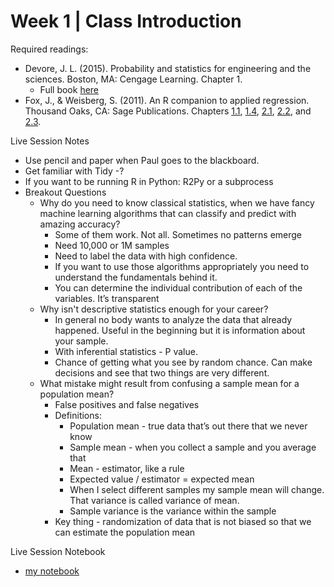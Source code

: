---
---

# Week 1 | Class Introduction

Required readings:
* Devore, J. L. (2015). Probability and statistics for engineering and the sciences. Boston, MA: Cengage Learning. Chapter 1.
  * Full book [here](./../Books/probability_and_statistics_for_engineering_and_the_sciences.pdf)
* Fox, J., & Weisberg, S. (2011). An R companion to applied regression. Thousand Oaks, CA: Sage Publications. Chapters [1.1](./../Study.net/Fox__J__2011__An_R_Companion_To_Applied_Regression__Chapter_1__Section_1_1__R_Basics.pdf), [1.4](./../Study.net/Fox__J__2011__An_R_Companion_To_Applied_Regression__Chapter_1__Section_1_4__Generic_Functi___.pdf), [2.1](./../Study.net/Fox__J__2011__An_R_Companion_To_Applied_Regression__Chapter_2__Section_2_1__Data_Input.pdf), [2.2](./../Study.net/Fox__J__2011__An_R_Companion_To_Applied_Regression__Chapter_2__Section_2_2__Working_with_D___.pdf), and [2.3](./../Study.net/Fox__J__2011__An_R_Companion_To_Applied_Regression__Chapter_2__Section_2_3__Matrices__Arra___.pdf).

Live Session Notes
* Use pencil and paper when Paul goes to the blackboard.
* Get familiar with Tidy -?
* If you want to be running R in Python: R2Py or a subprocess
* Breakout Questions
  * Why do you need to know classical statistics, when we have fancy machine learning algorithms that can classify and predict with amazing accuracy?
    * Some of them work. Not all. Sometimes no patterns emerge
    * Need 10,000 or 1M samples
    * Need to label the data with high confidence.
    * If you want to use those algorithms appropriately you need to understand the fundamentals behind it.
    * You can determine the individual contribution of each of the variables. It’s transparent
  * Why isn't descriptive statistics enough for your career?
    * In general no body wants to analyze the data that already happened. Useful in the beginning but it is information about your sample.
    * With inferential statistics  - P value.
    * Chance of getting what you see by random chance. Can make decisions and see that two things are very different.
  * What mistake might result from confusing a sample mean for a population mean?
    * False positives and false negatives
    * Definitions:
      * Population mean - true data that’s out there that we never know
      * Sample mean - when you collect a sample and you average that
      * Mean - estimator, like a rule
      * Expected value / estimator = expected mean
      * When I select different samples my sample mean will change. That variance is called variance of mean.
      * Sample variance is the variance within the sample
    * Key thing - randomization of data that is not biased so that we can estimate the population mean

Live Session Notebook
* [my notebook](https://nbviewer.jupyter.org/urls/kevin-hartman.github.io/MIDS/W203/Week1/unit_1_ls/unit_1_ls.ipynb)
